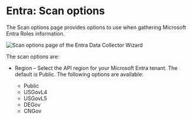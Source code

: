 # Entra: Scan options

The Scan options page provides options to use when gathering Microsoft Entra Roles information.

![Scan options page of the Entra Data Collector Wizard](/img/product_docs/accessanalyzer/12.0/admin/datacollector/entra/options.webp)

The scan options are:

- Region – Select the API region for your Microsoft Entra tenant. The default is Public. The
  following options are available:

    - Public
    - USGovL4
    - USGovL5
    - DEGov
    - CNGov

